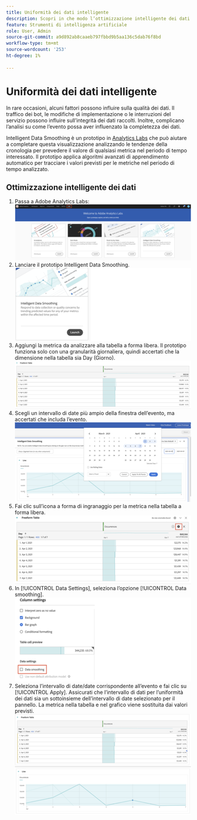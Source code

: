 ```yaml
---
title: Uniformità dei dati intelligente
description: Scopri in che modo l’ottimizzazione intelligente dei dati analizza le tendenze storiche per prevedere il valore di qualsiasi metrica in un periodo di tempo interessato.
feature: Strumenti di intelligenza artificiale
role: User, Admin
source-git-commit: a9d892ab8caaeb797fbbd9b5aa136c5dab76f8bd
workflow-type: tm+mt
source-wordcount: '253'
ht-degree: 1%

---
```


# Uniformità dei dati intelligente

In rare occasioni, alcuni fattori possono influire sulla qualità dei dati. Il traffico dei bot, le modifiche di implementazione o le interruzioni del servizio possono influire sull’integrità dei dati raccolti. Inoltre, complicano l’analisi su come l’evento possa aver influenzato la completezza dei dati.

Intelligent Data Smoothing è un prototipo in [Analytics Labs](/help/analyze/labs.md) che può aiutare a completare questa visualizzazione analizzando le tendenze della cronologia per prevedere il valore di qualsiasi metrica nel periodo di tempo interessato. Il prototipo applica algoritmi avanzati di apprendimento automatico per tracciare i valori previsti per le metriche nel periodo di tempo analizzato.

## Ottimizzazione intelligente dei dati

1. Passa a Adobe Analytics Labs:
   ![Labs](assets/labs.png)
1. Lanciare il prototipo Intelligent Data Smoothing.
   ![Prototipo di lancio](assets/intelligent-ds.png)
1. Aggiungi la metrica da analizzare alla tabella a forma libera. Il prototipo funziona solo con una granularità giornaliera, quindi accertati che la dimensione nella tabella sia Day (Giorno).
   ![Aggiungi metrica](assets/add-metric.png)
1. Scegli un intervallo di date più ampio della finestra dell’evento, ma accertati che includa l’evento.
   ![Intervallo date](assets/date-range.png)
1. Fai clic sull’icona a forma di ingranaggio per la metrica nella tabella a forma libera.
   ![Icona a forma di ingranaggio](assets/gear-icon.png)
1. In [!UICONTROL Data Settings], seleziona l’opzione [!UICONTROL Data smoothing].
   ![Uniformità dei dati](assets/column-setting.png)
1. Seleziona l’intervallo di date/date corrispondente all’evento e fai clic su [!UICONTROL Apply].
Assicurati che l’intervallo di dati per l’uniformità dei dati sia un sottoinsieme dell’intervallo di date selezionato per il pannello. La metrica nella tabella e nel grafico viene sostituita dai valori previsti.
   ![Valori previsti](assets/predictive-values.png)
